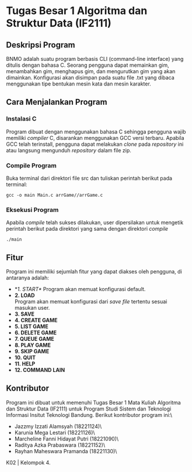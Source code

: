 # Tugas Besar 1 Algoritma dan Struktur Data (IF2111)

## Deskripsi Program
BNMO adalah suatu program berbasis CLI (command-line interface) yang ditulis dengan bahasa C. Seorang pengguna dapat memainkan gim, menambahkan gim, menghapus gim, dan mengurutkan gim yang akan dimainkan. Konfigurasi akan disimpan pada suatu file .txt yang dibaca menggunakan tipe bentukan mesin kata dan mesin karakter. 




## Cara Menjalankan Program
### Instalasi C
Program dibuat dengan menggunakan bahasa C sehingga pengguna wajib memiliki _compiler_ C, disarankan menggunakan GCC versi terbaru. Apabila GCC telah terinstall, pengguna dapat melakukan _clone_ pada _repository_ ini atau langsung mengunduh _repository_ dalam file zip.

### Compile Program
Buka terminal dari direktori file src dan tuliskan perintah berikut pada terminal:
```
gcc -o main Main.c arrGame//arrGame.c
```

### Eksekusi Program
Apabila _compile_ telah sukses dilakukan, user dipersilakan untuk mengetik perintah berikut pada direktori yang sama dengan direktori _compile_
```
./main
```

## Fitur
Program ini memiliki sejumlah fitur yang dapat diakses oleh pengguna, di antaranya adalah:
* **1. START\**
Program akan memuat konfigurasi default.
* **2. LOAD**  
Program akan memuat konfigurasi dari _save file_ tertentu sesuai masukan user.
* **3. SAVE**
* **4. CREATE GAME**
* **5. LIST GAME**
* **6. DELETE GAME**
* **7. QUEUE GAME**
* **8. PLAY GAME**
* **9. SKIP GAME**
* **10. QUIT**
* **11. HELP**
* **12. COMMAND LAIN**

## Kontributor
Program ini dibuat untuk memenuhi Tugas Besar 1 Mata Kuliah Algoritma dan Struktur Data (IF2111) untuk Program Studi Sistem dan Teknologi Informasi Insitut Teknologi Bandung. Berikut kontributor program ini:\
* Jazzmy Izzati Alamsyah (18221124)\
* Karunia Mega Lestari (18221126)\
* Marcheline Fanni Hidayat Putri (18221090)\
* Raditya Azka Prabaswara (18221152)\
* Rayhan Maheswara Pramanda (18221130)\

K02 | Kelompok 4.

